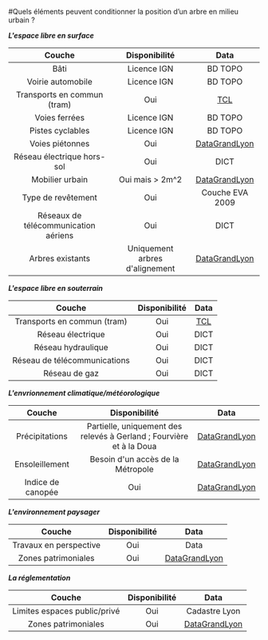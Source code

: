 #Quels éléments peuvent conditionner la position d’un arbre en milieu urbain ?


**_L'espace libre en surface_**

| Couche | Disponibilité | Data |
|:-:|:-:|:-:|
| Bâti | Licence IGN | BD TOPO |
| Voirie automobile| Licence IGN | BD TOPO |
| Transports en commun (tram)| Oui | [TCL](https://www.tcl.fr/se-deplacer/plan-interactif) |
| Voies ferrées | Licence IGN | BD TOPO |
| Pistes cyclables | Licence IGN | BD TOPO |
| Voies piétonnes | Oui | [DataGrandLyon](https://data.grandlyon.com/jeux-de-donnees/chaussees-trottoirs-metropole-lyon/donnees) |
| Réseau électrique hors-sol | Oui | DICT |
| Mobilier urbain | Oui mais > 2m^2 | [DataGrandLyon](https://data.grandlyon.com/jeux-de-donnees/mobilier-urbain-metropole-lyon/info) |
| Type de revêtement | Oui | Couche EVA 2009 |
| Réseaux de télécommunication aériens| Oui | DICT |
| Arbres existants | Uniquement arbres d'alignement | [DataGrandLyon](https://data.grandlyon.com/jeux-de-donnees/arbres-alignement-metropole-lyon/donnees) |



**_L'espace libre en souterrain_**

| Couche | Disponibilité | Data |
|:-:|:-:|:-:|
| Transports en commun (tram)| Oui | [TCL](https://www.tcl.fr/se-deplacer/plan-interactif) |
| Réseau électrique | Oui | DICT |
| Réseau hydraulique | Oui | DICT |
| Réseau de télécommunications | Oui | DICT |
| Réseau de gaz| Oui | DICT |



**_L'envrionnement climatique/météorologique_**

| Couche | Disponibilité | Data |
|:-:|:-:|:-:|
| Précipitations | Partielle, uniquement des relevés à Gerland ; Fourvière et à la Doua | [DataGrandLyon](https://data.grandlyon.com/jeux-de-donnees/pluviometrie-metropole-lyon/donnees) |
| Ensoleillement | Besoin d'un accès de la Métropole | [DataGrandLyon](https://data.grandlyon.com/articles/le-cadastre-solaire-de-la-metropole-de-lyon) |
| Indice de canopée | Oui | [DataGrandLyon](https://data.grandlyon.com/jeux-de-donnees/parcs-places-jardins-indice-canopee-metropole-lyon/info)|



**_L'environnement paysager_**

| Couche | Disponibilité | Data |
|:-:|:-:|:-:|
| Travaux en perspective | Oui | Data | [DataGrandLyon](https://data.grandlyon.com/jeux-de-donnees/prevision-travaux-metropole-lyon/donnees) + DICT
| Zones patrimoniales | Oui | [DataGrandLyon](https://pluh.grandlyon.com/)|



**_La réglementation_**

| Couche | Disponibilité | Data |
|:-:|:-:|:-:|
| Limites espaces public/privé | Oui | Cadastre Lyon |
| Zones patrimoniales | Oui | [DataGrandLyon](https://pluh.grandlyon.com/)|




